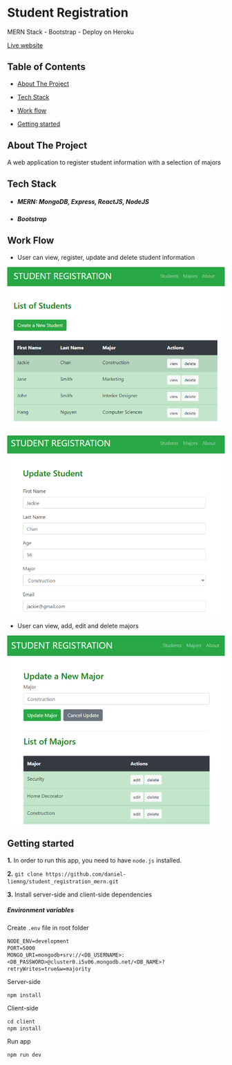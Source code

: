 # Student Registration
MERN Stack - Bootstrap - Deploy on Heroku

[Live website](https://student-register-mern.herokuapp.com)

## Table of Contents
* [About The Project](#about)

* [Tech Stack](#tech-stack)

* [Work flow](#work-flow)

* [Getting started](#getting-started)

## About The Project
A web application to register student information with a selection of majors

## Tech Stack
  * ##### MERN: MongoDB, Express, ReactJS, NodeJS
  * ##### Bootstrap  
  
## Work Flow
* User can view, register, update and delete student information

![Image](https://github.com/daniel-liemng/student_registration_mern/blob/master/client/src/assets/screenshot/Students.png)

![Image](https://github.com/daniel-liemng/student_registration_mern/blob/master/client/src/assets/screenshot/Update.png)

* User can view, add, edit and delete majors

![Image](https://github.com/daniel-liemng/student_registration_mern/blob/master/client/src/assets/screenshot/Major.png)

## Getting started
**1.** In order to run this app, you need to have `node.js` installed.

**2.** `git clone https://github.com/daniel-liemng/student_registration_mern.git`

**3.** Install server-side and client-side dependencies

##### Environment variables

Create `.env` file in root folder

```
NODE_ENV=development
PORT=5000
MONGO_URI=mongodb+srv://<DB_USERNAME>:<DB_PASSWORD>@cluster0.i5v06.mongodb.net/<DB_NAME>?retryWrites=true&w=majority
```
Server-side

```
npm install
```
Client-side

```
cd client
npm install
```
Run app

```
npm run dev
```

